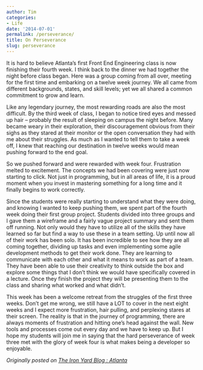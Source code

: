 ```yaml
---
author: Tim
categories:
- Life
date: '2014-07-01'
permalink: /perseverance/
title: On Perseverance
slug: perseverance
---
```


It is hard to believe Atlanta’s first Front End Engineering class is now finishing their fourth week. I think back to the dinner we had together the night before class began. Here was a group coming from all over, meeting for the first time and embarking on a twelve week journey. We all came from different backgrounds, states, and skill levels; yet we all shared a common commitment to grow and learn.

<!--more-->

Like any legendary journey, the most rewarding roads are also the most difficult. By the third week of class, I began to notice tired eyes and messed up hair &#8211; probably the result of sleeping on campus the night before. Many became weary in their exploration, their discouragement obvious from their sighs as they stared at their monitor or the open conversation they had with me about their struggles. As much as I wanted to tell them to take a week off, I knew that reaching our destination in twelve weeks would mean pushing forward to the end goal.

So we pushed forward and were rewarded with week four. Frustration melted to excitement. The concepts we had been covering were just now starting to click. Not just in programming, but in all areas of life, it is a proud moment when you invest in mastering something for a long time and it finally begins to work correctly.

Since the students were really starting to understand what they were doing, and knowing I wanted to keep pushing them, we spent part of the fourth week doing their first group project. Students divided into three groups and I gave them a wireframe and a fairly vague project summary and sent them off running. Not only would they have to utilize all of the skills they have learned so far but find a way to use these in a team setting. Up until now all of their work has been solo. It has been incredible to see how they are all coming together, dividing up tasks and even implementing some agile development methods to get their work done. They are learning to communicate with each other and what it means to work as part of a team. They have been able to use their creativity to think outside the box and explore some things that I don’t think we would have specifically covered in a lecture. Once they finish the project they will be presenting them to the class and sharing what worked and what didn’t.

This week has been a welcome retreat from the struggles of the first three weeks. Don’t get me wrong, we still have a LOT to cover in the next eight weeks and I expect more frustration, hair pulling, and perplexing stares at their screen. The reality is that in the journey of programming, there are always moments of frustration and hitting one’s head against the wall. New tools and processes come out every day and we have to keep up. But I hope my students will join me in saying that the hard perseverance of week three met with the glory of week four is what makes being a developer so enjoyable.

*Originally posted on [The Iron Yard Blog : Atlanta][1]*

 [1]: http://atlanta.theironyard.com/post/92049505715/perseverance-pays-off
 